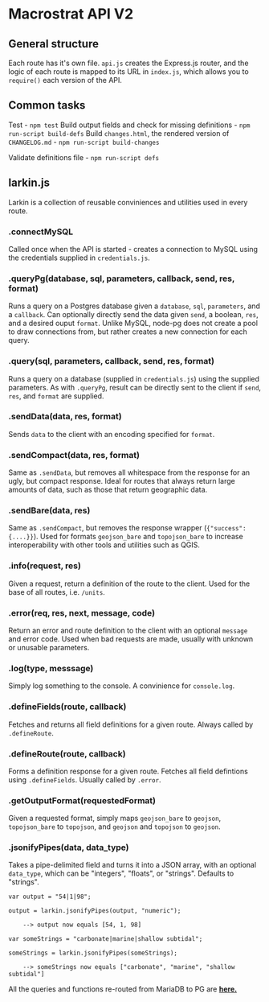 # Macrostrat API V2

## General structure

Each route has it's own file. `api.js` creates the Express.js router, and the
logic of each route is mapped to its URL in `index.js`, which allows you to
`require()` each version of the API.

## Common tasks

Test - `npm test` Build output fields and check for missing definitions -
`npm run-script build-defs` Build `changes.html`, the rendered version of
`CHANGELOG.md` - `npm run-script build-changes`

Validate definitions file - `npm run-script defs`

## larkin.js

Larkin is a collection of reusable conviniences and utilities used in every
route.

### .connectMySQL

Called once when the API is started - creates a connection to MySQL using the
credentials supplied in `credentials.js`.

### .queryPg(database, sql, parameters, callback, send, res, format)

Runs a query on a Postgres database given a `database`, `sql`, `parameters`, and
a `callback`. Can optionally directly send the data given `send`, a boolean,
`res`, and a desired ouput `format`. Unlike MySQL, node-pg does not create a
pool to draw connections from, but rather creates a new connection for each
query.

### .query(sql, parameters, callback, send, res, format)

Runs a query on a database (supplied in `credentials.js`) using the supplied
parameters. As with `.queryPg`, result can be directly sent to the client if
`send`, `res`, and `format` are supplied.

### .sendData(data, res, format)

Sends `data` to the client with an encoding specified for `format`.

### .sendCompact(data, res, format)

Same as `.sendData`, but removes all whitespace from the response for an ugly,
but compact response. Ideal for routes that always return large amounts of data,
such as those that return geographic data.

### .sendBare(data, res)

Same as `.sendCompact`, but removes the response wrapper
(`{"success": {....}}`). Used for formats `geojson_bare` and `topojson_bare` to
increase interoperability with other tools and utilities such as QGIS.

### .info(request, res)

Given a request, return a definition of the route to the client. Used for the
base of all routes, i.e. `/units`.

### .error(req, res, next, message, code)

Return an error and route definition to the client with an optional `message`
and error code. Used when bad requests are made, usually with unknown or
unusable parameters.

### .log(type, messsage)

Simply log something to the console. A convinience for `console.log`.

### .defineFields(route, callback)

Fetches and returns all field definitions for a given route. Always called by
`.defineRoute`.

### .defineRoute(route, callback)

Forms a definition response for a given route. Fetches all field defintions
using `.defineFields`. Usually called by `.error`.

### .getOutputFormat(requestedFormat)

Given a requested format, simply maps `geojson_bare` to `geojson`,
`topojson_bare` to `topojson`, and `geojson` and `topojson` to `geojson`.

### .jsonifyPipes(data, data_type)

Takes a pipe-delimited field and turns it into a JSON array, with an optional
`data_type`, which can be "integers", "floats", or "strings". Defaults to
"strings".

```
var output = "54|1|98";

output = larkin.jsonifyPipes(output, "numeric");

    --> output now equals [54, 1, 98]

var someStrings = "carbonate|marine|shallow subtidal";

someStrings = larkin.jsonifyPipes(someStrings);

    --> someStrings now equals ["carbonate", "marine", "shallow subtidal"]
```


All the queries and functions re-routed from MariaDB to PG are [**here.**](https://github.com/UW-Macrostrat/macrostrat-api/compare/5d9d20fd591080f1db154782f3ad0292fa75fd67...3ba940954bdb18f6183ea733273509ae6a6c43f8)

